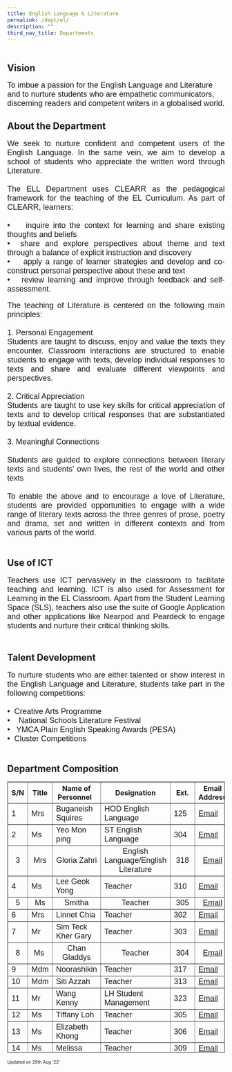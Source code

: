 ```yaml
---
title: English Language & Literature
permalink: /dept/el/
description: ""
third_nav_title: Departments
---
```


<div id="_ptoo_block_start" style="font-size:1px;border:1px solid transparent"></div>

<div id="_ptoo_PTOID" class="pageblock_box " style="display:none">
    <div id="_ptod_PTOID" class="ive_editable ive_ptod ive_content"></div>
</div>

  <div id="_ptoo_122530" class="pageblock_box ">
    <h2 id="_ptoh_122530" class="ive_editable ive_ptoh">Vision</h2>
    <div id="_ptod_122530" class="ive_editable ive_ptod ive_content"><font face="arial, sans-serif" size="4">To imbue a passion for the English Language and Literature and to nurture students who are empathetic communicators, discerning readers and competent writers in a globalised world.</font></div>
</div>
  <div id="_ptoo_70145" class="pageblock_box ">
    <h2 id="_ptoh_70145" class="ive_editable ive_ptoh">About the Department</h2>
    <div id="_ptod_70145" class="ive_editable ive_ptod ive_content"><div style="text-align: justify;"><font face="arial, sans-serif" size="4">We seek to nurture confident and competent users of the English Language. In the same vein, we aim to develop a school of students who appreciate the written word through Literature.&nbsp;</font></div><div style="text-align: justify;"><font face="arial, sans-serif" size="4"><br></font></div><div style="text-align: justify;"><font face="arial, sans-serif" size="4">The ELL Department uses CLEARR as the pedagogical framework for the teaching of the EL Curriculum. As part of CLEARR, learners:</font></div><div style="text-align: justify;"><font face="arial, sans-serif" size="4"><br></font></div><div style="text-align: justify;"><font face="arial, sans-serif" size="4">•<span style="white-space:pre">	</span>inquire into the context for learning and share existing thoughts and beliefs</font></div><div style="text-align: justify;"><font face="arial, sans-serif" size="4">•<span style="white-space:pre">	</span>share and explore perspectives about theme and text through a balance of explicit instruction and discovery</font></div><div style="text-align: justify;"><font face="arial, sans-serif" size="4">•<span style="white-space:pre">	</span>apply a range of learner strategies and develop and co-construct personal perspective about these and text&nbsp;</font></div><div style="text-align: justify;"><font face="arial, sans-serif" size="4">•<span style="white-space:pre">	</span>review learning and improve through feedback and self-assessment.</font></div><div><br></div><div><div style="text-align: justify;"><font face="arial, sans-serif" size="4">The teaching of Literature is centered on the following main principles:</font></div><div style="text-align: justify;"><font face="arial, sans-serif" size="4"><br></font></div><div style="text-align: justify;"><font face="arial, sans-serif" size="4">1. Personal Engagement&nbsp;</font></div><div style="text-align: justify;"><font face="arial, sans-serif" size="4">Students are taught to discuss, enjoy and value the texts they encounter. Classroom interactions are structured to enable students to engage with texts, develop individual responses to texts and share and evaluate different viewpoints and perspectives.&nbsp;</font></div><div style="text-align: justify;"><font face="arial, sans-serif" size="4"><br></font></div><div style="text-align: justify;"><font face="arial, sans-serif" size="4">2. Critical Appreciation&nbsp;</font></div><div style="text-align: justify;"><font face="arial, sans-serif" size="4">Students are taught to use key skills for critical appreciation of texts and to develop critical responses that are substantiated by textual evidence.&nbsp;</font></div><div style="text-align: justify;"><font face="arial, sans-serif" size="4"><br></font></div><div style="text-align: justify;"><font face="arial, sans-serif" size="4">3. Meaningful Connections&nbsp;</font></div><div style="text-align: justify;"><font face="arial, sans-serif" size="4"><br></font></div><div style="text-align: justify;"><font face="arial, sans-serif" size="4">Students are guided to explore connections between literary texts and students’ own lives, the rest of the world and other texts</font></div><div style="text-align: justify;"><font face="arial, sans-serif" size="4"><br></font></div><div style="text-align: justify;"><font face="arial, sans-serif" size="4">To enable the above and to encourage a love of Literature, students are provided opportunities to engage with a wide range of literary texts across the three genres of prose, poetry and drama, set and written in different contexts and from various parts of the world.</font></div></div><div><br></div><font face="times new roman, serif" size="4"></font></div>
</div>
  <div id="_ptoo_122531" class="pageblock_box ">
    <h2 id="_ptoh_122531" class="ive_editable ive_ptoh">Use of ICT</h2>
    <div id="_ptod_122531" class="ive_editable ive_ptod ive_content"><div style="text-align: justify;"><span style="background-color: initial;"><font face="arial, sans-serif" style="" size="4">Teachers use ICT pervasively in the classroom to facilitate teaching and learning. ICT is also used for Assessment for Learning in the EL Classroom. Apart from the Student Learning Space (SLS), teachers also use the suite of Google Application and other applications like Nearpod and Peardeck to engage students and nurture their critical thinking skills.</font></span></div><div style="text-align: justify;"><span style="background-color: initial;"><font face="arial, sans-serif" style="" size="4"><br></font></span></div></div>
</div>
  <div id="_ptoo_122533" class="pageblock_box ">
    <h2 id="_ptoh_122533" class="ive_editable ive_ptoh">Talent Development</h2>
    <div id="_ptod_122533" class="ive_editable ive_ptod ive_content"><div style="text-align: justify;"><font face="arial, sans-serif" size="4">To nurture students who are either talented or show interest in the English Language and Literature, students take part in the following competitions:</font></div><div style="text-align: justify;"><font face="arial, sans-serif" size="4"><br></font></div><div style="text-align: justify;"><font face="arial, sans-serif" size="4">•<span style="white-space:pre">	</span>Creative Arts Programme</font></div><div style="text-align: justify;"><font face="arial, sans-serif" size="4">•<span style="white-space:pre">	</span>National Schools Literature Festival</font></div><div style="text-align: justify;"><font face="arial, sans-serif" size="4">•<span style="white-space:pre">	</span>YMCA Plain English Speaking Awards (PESA)</font></div><div style="text-align: justify;"><font face="arial, sans-serif" size="4">•<span style="white-space:pre">	</span>Cluster Competitions</font></div><div><br></div></div>
</div>
  <div id="_ptoo_70151" class="pageblock_box ">
    <h2 id="_ptoh_70151" class="ive_editable ive_ptoh">Department Composition</h2>
    <div id="_ptod_70151" class="ive_editable ive_ptod ive_content"><table border="1" cellspacing="0" cellpadding="2" class="ive_eobj_center iveo_table ives_tab_dark" style="width: 100%; height: 626px;"><tbody><tr><th style="width: 36px;"><strong>S/N</strong></th><th style="width: 50px;"><strong>Title</strong></th><th style="width: 202px;"><strong>Name of Personnel &nbsp;</strong></th><th style="width: 183px;"><strong>Designation</strong></th><th style="width: 40px;"><strong>Ext.</strong></th><th style="width: 97px;"><strong>Email Address</strong></th></tr><tr><td><font face="arial, sans-serif" size="4">1</font></td><td><font face="arial, sans-serif" size="4">Mrs</font></td><td><font face="arial, sans-serif" size="4">Buganeish Squires<br></font></td><td><font face="arial, sans-serif" size="4">HOD English Language<br></font></td><td><font face="arial, sans-serif" size="4">125</font></td><td><a href="mailto:buganeish_squires@schools.gov.sg" target=""><font face="arial, sans-serif" size="4">Email</font></a></td></tr><tr><td><font face="arial, sans-serif" size="4">2</font></td><td><font face="arial, sans-serif" size="4">Ms</font></td><td><font face="arial, sans-serif" size="4">Yeo Mon ping</font></td><td><font face="arial, sans-serif" size="4">ST English Language<br></font></td><td><font face="arial, sans-serif" size="4">304</font></td><td><font face="arial, sans-serif" size="4"><a href="mailto:yeo_mon_ping@schools.gov.sg" target="" style="">Email</a><br></font></td></tr><tr><td style="text-align: center;"><font face="arial, sans-serif" size="4">3</font></td><td style="text-align: center;"><font face="arial, sans-serif" size="4">Mrs</font></td><td style="text-align: center;"><font face="arial, sans-serif" size="4">Gloria Zahri</font></td><td style="text-align: center;"><font face="arial, sans-serif" size="4"><span style="text-align: left;">English Language/English Literature</span><br></font></td><td style="text-align: center;"><font face="arial, sans-serif" size="4">318</font></td><td style="text-align: center;"><font face="arial, sans-serif" size="4"><a href="mailto:gloria_zafirah@schools.gov.sg" target="">Email</a></font></td></tr><tr><td><font face="arial, sans-serif" size="4">4</font></td><td><font face="arial, sans-serif" size="4">Ms</font></td><td><font face="arial, sans-serif" size="4">Lee Geok Yong<br></font></td><td><font face="arial, sans-serif" size="4">Teacher</font></td><td><font face="arial, sans-serif" size="4">310</font></td><td><font face="arial, sans-serif" size="4"><a href="mailto:lee_geok_yong@schools.gov.sg" target="" style="text-align: left;">Email</a><br></font></td></tr><tr><td style="text-align: center;"><font face="arial, sans-serif" size="4">5</font></td><td style="text-align: center;"><font face="arial, sans-serif" size="4">Ms</font></td><td style="text-align: center;"><font face="arial, sans-serif" size="4">Smitha</font></td><td style="text-align: center;"><font face="arial, sans-serif" size="4">Teacher</font></td><td style="text-align: center;"><font face="arial, sans-serif" size="4">305</font></td><td style="text-align: center;"><font face="arial, sans-serif" size="4"><a href="mailto:smitha_nadarajah@schools.gov.sg" target="" style="">Email</a><br></font></td></tr><tr><td><font face="arial, sans-serif" size="4">6</font></td><td><font face="arial, sans-serif" size="4">Mrs</font></td><td><font face="arial, sans-serif" size="4">Linnet Chia</font></td><td><font face="arial, sans-serif" size="4">Teacher</font></td><td><font face="arial, sans-serif" size="4">302</font></td><td><font face="arial, sans-serif" size="4"><a href="mailto:foong_yuen_ling_linnet@schools.gov.sg" target="" style="">Email</a><br></font></td></tr><tr><td><font face="arial, sans-serif" size="4">7</font></td><td><font face="arial, sans-serif" size="4">Mr<br></font></td><td><font face="arial, sans-serif" size="4">Sim Teck Kher Gary<br></font></td><td><font face="arial, sans-serif" size="4">Teacher<br></font></td><td><font face="arial, sans-serif" size="4">303</font></td><td><font face="arial, sans-serif" size="4"><a href="mailto:sim_teck_kher_gary@schools.gov.sg" target="">Email</a><br></font></td></tr><tr><td style="text-align: center;"><font face="arial, sans-serif" size="4">8</font></td><td style="text-align: center;"><font face="arial, sans-serif" size="4">Ms&nbsp;</font></td><td style="text-align: center;"><font face="arial, sans-serif" size="4"><span style="line-height: 16.8667px;"></span>Chan Gladdys</font></td><td style="text-align: center;"><font face="arial, sans-serif" size="4">Teacher</font></td><td style="text-align: center;"><font face="arial, sans-serif" size="4">&nbsp;304&nbsp;</font></td><td style="text-align: center;"><font face="arial, sans-serif" size="4"><a href="mailto:chan_yunru@schools.gov.sg" target="">Email</a></font></td></tr><tr><td><font face="arial, sans-serif" size="4">9</font></td><td><font face="arial, sans-serif" size="4">Mdm<br></font></td><td><font face="arial, sans-serif" size="4">Noorashikin<br></font></td><td><font face="arial, sans-serif" size="4">Teacher<br></font></td><td><font face="arial, sans-serif" size="4">317</font></td><td><font face="arial, sans-serif" size="4"><a href="mailto:noorashikin_mohamed_akram@schools.gov.sg" target="" style="">Email</a><br></font></td></tr><tr><td><font face="arial, sans-serif" size="4">10</font></td><td><font face="arial, sans-serif" size="4">Mdm</font></td><td><font face="arial, sans-serif" size="4">Siti Azzah<br></font></td><td><font face="arial, sans-serif" size="4">Teacher</font></td><td><font face="arial, sans-serif" size="4">313</font></td><td><font face="arial, sans-serif" size="4"><a href="mailto:siti_azzah_salleh@schools.gov.sg" target="" style="">Email</a><br></font></td></tr><tr><td><font face="arial, sans-serif" size="4">11</font></td><td><font face="arial, sans-serif" size="4">Mr</font></td><td><font face="arial, sans-serif" size="4">Wang Kenny</font></td><td><font face="arial, sans-serif" size="4"><span style="text-align: left; background-color: rgb(250, 250, 250);">LH Student Management</span><br></font></td><td><font face="arial, sans-serif" size="4">323</font></td><td><font face="arial, sans-serif" size="4"><a href="mailto:wang_xiang_jun@schools.gov.sg" target="" style="text-decoration-line: underline; text-align: left;">Email</a><br></font></td></tr><tr><td><font face="arial, sans-serif" size="4">12</font></td><td><font face="arial, sans-serif" size="4">Ms</font></td><td><font face="arial, sans-serif" size="4">Tiffany Loh</font></td><td><font face="arial, sans-serif" size="4">Teacher</font></td><td><font face="arial, sans-serif" size="4">305</font></td><td><font face="arial, sans-serif" size="4"><a href="mailto:tiffany_loh_wen_ling@schools.gov.sg" target="" style="text-decoration-line: underline; text-align: left;">Email</a><br></font></td></tr><tr><td><font face="arial, sans-serif" size="4">13</font></td><td><font face="arial, sans-serif" size="4">Ms</font></td><td><font face="arial, sans-serif" size="4">Elizabeth Khong</font></td><td><font face="arial, sans-serif" size="4">Teacher</font></td><td><font face="arial, sans-serif" size="4">306</font></td><td><font face="arial, sans-serif" size="4"><a href="mailto:elizabeth_khong@schools.gov.sg" target="" style="text-align: left;">Email</a><br></font></td></tr><tr><td><font face="arial, sans-serif" size="4">14</font></td><td><font face="arial, sans-serif" size="4">Ms</font></td><td><font face="arial, sans-serif" size="4">Melissa&nbsp;</font></td><td><font face="arial, sans-serif" size="4">Teacher</font></td><td><font face="arial, sans-serif" size="4">309</font></td><td><font face="arial, sans-serif" size="4"><a href="mailto:melissa_anna_rodrigues@schools.gov.sg" target="" style="text-align: left;">Email</a><br></font></td></tr><tr><td><font face="arial, sans-serif" size="4">15</font></td><td><font face="arial, sans-serif" size="4">Mdm</font></td><td><font face="arial, sans-serif" size="4">Yvonne Seah</font></td><td><font face="arial, sans-serif" size="4">Teacher</font></td><td><font face="arial, sans-serif" size="4">302</font></td><td><font face="arial, sans-serif" size="4"><a href="mailto:yvonne_seah_sai_khim@schools.gov.sg" target="" style="text-decoration-line: underline; text-align: left;">Email</a><br></font></td></tr><tr><td style="text-align: center;"><font face="arial, sans-serif" size="4">16</font></td><td style="text-align: center;"><font face="arial, sans-serif" size="4">Mdm</font></td><td style="text-align: center;"><font face="arial, sans-serif" size="4">Ang Nancy</font></td><td style="text-align: center;"><font face="arial, sans-serif" size="4">Teacher</font></td><td style="text-align: center;"><font face="arial, sans-serif" size="4">317</font></td><td style="text-align: center;"><font face="arial, sans-serif" size="4"><a href="mailto:ang_nancy@moe.edu.sg" target="" style="text-align: left;">Email</a><br></font></td></tr><tr><td style="text-align: center;"><font face="arial, sans-serif" size="4">17</font></td><td style="text-align: center;"><font face="arial, sans-serif" size="4">Mdm</font></td><td style="text-align: center;"><font face="arial, sans-serif" size="4">Feng Jiewen</font></td><td style="text-align: center;"><font face="arial, sans-serif" size="4">Teacher</font></td><td style="text-align: center;"><font face="arial, sans-serif" size="4">318</font></td><td style="text-align: center;"><font face="arial, sans-serif" size="4"><a href="mailto:Feng_jiewen@schools.gov.sg" target="" style="text-align: left;">Email</a><br></font></td></tr><tr><td><font face="arial, sans-serif" size="4">18</font></td><td><font face="arial, sans-serif" size="4">Mr</font></td><td><font face="arial, sans-serif" size="4">Jeffery Chua</font></td><td><font face="arial, sans-serif" size="4">Teacher</font></td><td><font face="arial, sans-serif" size="4">318</font></td><td><font face="arial, sans-serif" size="4"><a href="mailto:Chua_tze_kee_jeffery@schools.gov.sg" target="" style="text-align: left;">Email</a><br></font></td></tr><tr><td><font face="arial, sans-serif" size="4">19</font></td><td><font face="arial, sans-serif" size="4">Ms</font></td><td><font face="arial, sans-serif" size="4">Nicole Seow</font></td><td><font face="arial, sans-serif" size="4">Teacher</font></td><td><font face="arial, sans-serif" size="4">317</font></td><td><a href="mailto:nicole_seow_neng_ke@schools.gov.sg" target="" style="text-decoration-line: underline; text-align: left;"><font face="arial, sans-serif" style="" size="4">Email</font></a><br></td></tr></tbody></table><font size="1">Updated on 29th Aug '22'</font><br></div>
</div>
          </div>